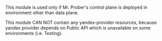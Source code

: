 This module is used only if Mr. Prober's control plane is deployed in 
environment other than data plane.

This module CAN NOT contain any yandex-provider resources, because
yandex provider depends on Public API which is unavailable on some 
environments (i.e. Testing).